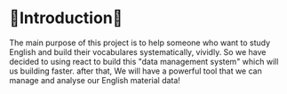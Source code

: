 # 🎍Introduction🎍

The main purpose of this project is to help someone who want to study English and build their vocabulares systematically, vividly. So we have decided to using react to build this "data management system" which will us building faster. after that, We will have a powerful tool that we can manage and analyse our English material data!





